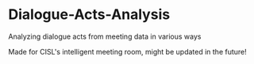 # Dialogue-Acts-Analysis
Analyzing dialogue acts from meeting data in various ways

Made for CISL's intelligent meeting room, might be updated in the future!
